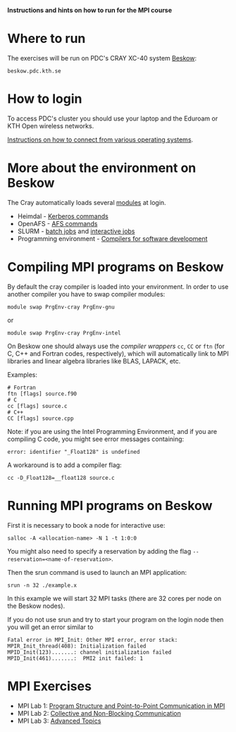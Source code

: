 **Instructions and hints on how to run for the MPI course**

# Where to run

The exercises will be run on PDC's CRAY XC-40 system [Beskow](https://www.pdc.kth.se/hpc-services/computing-systems):

```
beskow.pdc.kth.se
```

# How to login

To access PDC's cluster you should use your laptop and the Eduroam or KTH Open wireless networks.

[Instructions on how to connect from various operating systems](https://www.pdc.kth.se/support/documents/login/login.html).


# More about the environment on Beskow

The Cray automatically loads several [modules](https://www.pdc.kth.se/support/documents/run_jobs/job_scheduling.html#accessing-software) at login.

- Heimdal - [Kerberos commands](https://www.pdc.kth.se/support/documents/login/login.html#general-information-about-kerberos)
- OpenAFS - [AFS commands](https://www.pdc.kth.se/support/documents/data_management/afs.html)
- SLURM -  [batch jobs](https://www.pdc.kth.se/support/documents/run_jobs/queueing_jobs.html) and [interactive jobs](https://www.pdc.kth.se/support/documents/run_jobs/run_interactively.html)
- Programming environment - [Compilers for software development](https://www.pdc.kth.se/support/documents/software_development/development.html)

# Compiling MPI programs on Beskow

By default the cray compiler is loaded into your environment. In order to use another compiler you have to swap compiler modules:

```
module swap PrgEnv-cray PrgEnv-gnu
```
or
```
module swap PrgEnv-cray PrgEnv-intel
```

On Beskow one should always use the *compiler wrappers* `cc`, `CC` or 
`ftn` (for C, C++ and Fortran codes, respectively), 
which will automatically link to MPI libraries and linear 
algebra libraries like BLAS, LAPACK, etc.

Examples:

```
# Fortran
ftn [flags] source.f90
# C
cc [flags] source.c
# C++
CC [flags] source.cpp
```

Note: if you are using the Intel Programming Environment, and 
if you are compiling C code, you might see error messages containing:

```
error: identifier "_Float128" is undefined
```

A workaround is to add a compiler flag:

```
cc -D_Float128=__float128 source.c
```

# Running MPI programs on Beskow

First it is necessary to book a node for interactive use:

```
salloc -A <allocation-name> -N 1 -t 1:0:0
```

You might also need to specify a reservation by adding the flag 
`--reservation=<name-of-reservation>`.

Then the srun command is used to launch an MPI application:

```
srun -n 32 ./example.x
```

In this example we will start 32 MPI tasks (there are 32 cores per node on the Beskow nodes).

If you do not use srun and try to start your program on the login node then you will get an error similar to

```
Fatal error in MPI_Init: Other MPI error, error stack:
MPIR_Init_thread(408): Initialization failed
MPID_Init(123).......: channel initialization failed
MPID_Init(461).......:  PMI2 init failed: 1
```


# MPI Exercises

- MPI Lab 1: [Program Structure and Point-to-Point Communication in MPI](lab1/README.md)
- MPI Lab 2: [Collective and Non-Blocking Communication](lab2/README.md)
- MPI Lab 3: [Advanced Topics](lab3/README.md)
